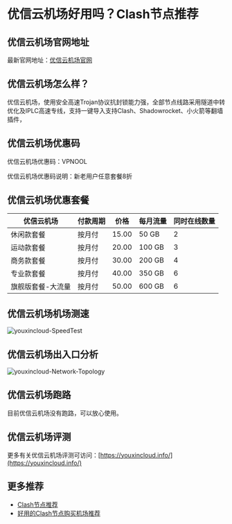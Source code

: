 # 优信云机场好用吗？Clash节点推荐

## 优信云机场官网地址
最新官网地址：[优信云机场官网](https://ct.affxc.com/youxincloud/)

## 优信云机场怎么样？
优信云机场，使用安全高速Trojan协议抗封锁能力强，全部节点线路采用隧道中转优化及IPLC高速专线，支持一键导入支持Clash、Shadowrocket、小火箭等翻墙插件，

## 优信云机场优惠码
优信云机场优惠码：VPNOOL

优信云机场优惠码说明：新老用户任意套餐8折

## 优信云机场优惠套餐

| 优信云机场     | 付款周期 | 价格    | 每月流量   | 同时在线数量 |
|-----------|------|-------|--------|--------|
| 休闲款套餐     | 按月付  | 15.00 | 50 GB  | 2      |
| 运动款套餐     | 按月付  | 20.00 | 100 GB | 3      |
| 商务款套餐     | 按月付  | 30.00 | 200 GB | 4      |
| 专业款套餐     | 按月付  | 40.00 | 350 GB | 6      |
| 旗舰版套餐-大流量 | 按月付  | 50.00 | 600 GB | 6      |

## 优信云机场机场测速

![youxincloud-SpeedTest](https://github.com/user-attachments/assets/03c5f273-4770-40e0-82bb-aec3967284ca)


## 优信云机场出入口分析

![youxincloud-Network-Topology](https://github.com/user-attachments/assets/45410540-0d09-4ccd-a88f-402f5530cf4c)


## 优信云机场跑路
目前优信云机场没有跑路，可以放心使用。

## 优信云机场评测
更多有关优信云机场评测可访问：[https://youxincloud.info/](https://youxincloud.info/)

## 更多推荐
 - [Clash节点推荐](https://github.com/clashdownload/Clash)
 - [好用的Clash节点购买机场推荐](https://clash.top/node/?utm_source=github&utm_medium=clashdownload-details)
